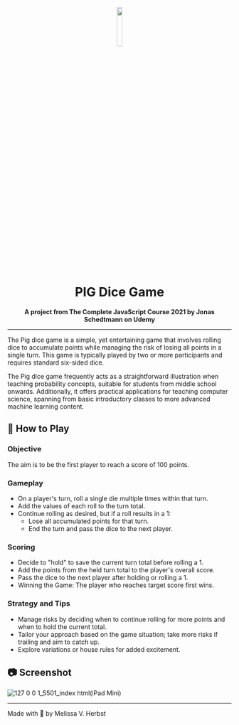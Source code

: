 <div align=center>

<img src="https://github.com/melissaveraherbst/pig-dice-game/assets/84316275/eda61432-a9d9-4e98-b0d4-ca148ddbc213" width=15%/>
  
# PIG Dice Game
**A project from The Complete JavaScript Course 2021 by Jonas Schedtmann on Udemy**
<hr>

</div>

The Pig dice game is a simple, yet entertaining game that involves rolling dice to accumulate points while managing the risk of losing all points in a single turn. This game is typically played by two or more participants and requires standard six-sided dice.

The Pig dice game frequently acts as a straightforward illustration when teaching probability concepts, suitable for students from middle school onwards. Additionally, it offers practical applications for teaching computer science, spanning from basic introductory classes to more advanced machine learning content.

## 🎲 How to Play

### Objective

The aim is to be the first player to reach a score of 100 points.

### Gameplay

- On a player's turn, roll a single die multiple times within that turn.
- Add the values of each roll to the turn total.
- Continue rolling as desired, but if a roll results in a 1:
  - Lose all accumulated points for that turn.
  - End the turn and pass the dice to the next player.

### Scoring

- Decide to "hold" to save the current turn total before rolling a 1.
- Add the points from the held turn total to the player's overall score.
- Pass the dice to the next player after holding or rolling a 1.
- Winning the Game: The player who reaches target score first wins.

### Strategy and Tips

- Manage risks by deciding when to continue rolling for more points and when to hold the current total.
- Tailor your approach based on the game situation; take more risks if trailing and aim to catch up.
- Explore variations or house rules for added excitement.

## 📷 Screenshot

![127 0 0 1_5501_index html(iPad Mini)](https://github.com/melissaveraherbst/pig-dice-game/assets/84316275/4737e521-acff-4d61-b8e3-25c42b5e5392)

---
Made with 💜 by Melissa V. Herbst
